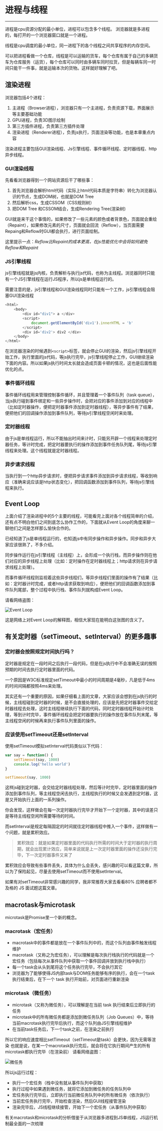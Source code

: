 # 进程与线程
---
进程是cpu资源分配的最小单位，进程可以包含多个线程。 浏览器就是多进程的，每打开的一个浏览器窗口就是一个进程。

线程是cpu调度的最小单位，同一进程下的各个线程之间共享程序的内存空间。

可以把进程看做一个仓库，线程是可以运输的货车，每个仓库有属于自己的多辆货车为仓库服务（运货），每个仓库可以同时由多辆车同时拉货，但是每辆车同一时间只能干一件事，就是运输本次的货物。这样就好理解了吧。

## 渲染进程
浏览器包括4个进程：

1. 主进程（Browser进程），浏览器只有一个主进程，负责资源下载，界面展示等主要基础功能
2. GPU进程，负责3D图示绘制
3. 第三方插件进程，负责第三方插件处理
4. 渲染进程（Renderer进程），负责js执行，页面渲染等功能，也是本章重点内容

渲染进程主要包括GUI渲染线程、Js引擎线程、事件循环线程、定时器线程、http异步线程。

### GUI渲染线程
先看看浏览器得到一个网站资源后干了哪些事：

1. 首先浏览器会解析html代码（实际上html代码本质是字符串）转化为浏览器认识的节点，生成DOM树，也就是DOM Tree
2. 然后解析css，生成CSSOM（CSS规则树）
3. 把DOM Tree 和CSSOM结合，生成Rendering Tree(渲染树)

GUI就是来干这个事情的，如果修改了一些元素的颜色或者背景色，页面就会重绘（Repaint），如果修改元素的尺寸，页面就会回流（Reflow），当页面需要Repaing和Reflow时GUI都会执行，进行页面绘制。

这里提示一点：_Reflow比Repaint的成本更高，在js性能优化中会将如何避免Reflow和Repaint_

### JS引擎线程
js引擎线程就是js内核，负责解析与执行js代码，也称为主线程。浏览器同时只能有一个JS引擎线程在运行JS程序，所以js是单线程运行的。

需要注意的是，js引擎线程和GUI渲染线程同时只能有一个工作，js引擎线程会阻塞GUI渲染线程

```js
<html>
    <body>
        <div id="div1"> a </div>
        <script>
            document.getElementById('div1').innerHTML = 'b'
        </script>
        <div id='div2'> div2 </div>
    </body>
</html>
```
在浏览器渲染的时候遇到`<script>`标签，就会停止GUI的渲染，然后js引擎线程开始工作，执行里面的js代码，等js执行完毕，js引擎线程停止工作，GUI继续渲染下面的内容。所以如果js执行时间太长就会造成页面卡顿的情况，这也是后面性能优化的点。

### 事件循环线程
事件循环线程用来管理控制事件循环，并且管理着一个事件队列（task queue），当js执行碰到事件绑定和一些异步操作时，会把对应的事件添加到对应的线程中（比如定时器操作，便把定时器事件添加到定时器线程），等异步事件有了结果，便把他们的回调操作添加到事件队列，等待js引擎线程空闲时来处理。

### 定时器线程
由于js是单线程运行，所以不能抽出时间来计时，只能另开辟一个线程来处理定时器任务，等计时完成，把定时器要执行的操作添加到事件任务队列尾，等待js引擎线程来处理。这个线程就是定时器线程。

### 异步请求线程
当执行到一个http异步请求时，便把异步请求事件添加到异步请求线程，等收到响应（准确来说应该是http状态变化），把回调函数添加到事件队列，等待js引擎线程来执行。

## Event Loop
上面介绍了渲染进程中的5个主要的线程，可能看完上面对各个线程简单的介绍，还有点不明白他们之间到底怎么协作工作的，下面就从Event Loop的角度来聊一聊他们之间是怎样那么愉快合作的。

已经知道了js是单线程运行的，也知道js中有同步操作和异步操作。同步和异步大家应该很熟了，不多介绍。

同步操作运行在js引擎线程（主线程）上，会形成一个执行栈，而异步操作则在他们对应的异步线程上处理（比如：定时操作在定时器线程上；http请求则在异步请求线程上处理）。

而事件循环线程则监视着这些异步线程们，等异步线程们里面的操作有了结果（比如：定时器计时完成，或者http请求获取到响应），便把他们的回调函数添加到事件队列尾部，整个过程中执行栈、事件队列就构成Event Loop。

请看网络盗图：

![Event Loop](../img/clipboard.png)

这是网络上对Event Loop的解释图，相信大家现在能明白这张图的含义了。

## 有关定时器（setTimeout、setInterval）的更多趣事
### 定时器会按照规定时间执行吗？
定时器是规定在一段时间之后执行一段代码，但是在js执行中不会准确无误的按照预期的时间去执行定时器里面的代码。

一个原因是W3C标准规定setTimeout中最小的时间周期是4毫秒，凡是低于4ms的时间间隔都按照4ms来处理。

其实还有一个重要的原因，如果仔细看上面的文章，大家应该会想到在js执行的时候，主线程碰到定时器的时候，是不会直接处理的，应该是先把定时器事件交给定时器线程去处理，这时主线程继续执行下面的代码，同时定时器线程开始计时处理，等到计时完毕，事件循环线程会把定时器要执行的操作放在事件队列末尾，等主线程空闲的时候再来执行事件队列里面的操作。

### 应该使用setTimeout还是setInterval
使用setTimeout模拟setInterval代码类似以下代码：

```js
var say = function() {
    setTimeout(say, 1000)
    console.log('hello world')
}

setTimeout(say, 1000)
```
这样js碰到定时器，会交给定时器线程处理，然后等计时完毕，定时器里面的操作添加到事件队列，等主线程空闲去执行，主线程执行的时候又会发遇到定时器，这是又开始执行上面的一系列操作。

你会发现，这样做会在每一次定时器执行完毕才开始下一个定时器，其中的误差只是等待主线程空闲所需要等待的时间。

而setInterval是规定每隔固定的时间就往定时器线程中推入一个事件，这样做有一个问题，就是累积效应。

> 累积效应：就是如果定时器里面的代码执行所需的时间大于定时器的执行周期，就会出现累计效应，简单来说就是上一次定时器里面的操作还没执行完毕，下一次定时器事件又来了

累积效应会导致有些事件丢失，具体为什么会丢失，感兴趣的可以看这篇文章，所以为了保险起见，尽量去使用setTimeout而不使用setInterval。

如果有对setTimeout非常感兴趣的同学，我非常推荐大家去看看80% 应聘者都不及格的 JS 面试题这篇文章。

## macrotask与microtask
microtask是Promise里一个新的概念。

### macrotask（宏任务）
- macrotask中的事件都是放在一个事件队列中的，而这个队列由事件触发线程维护
- macrotask（又称之为宏任务），可以理解是每次执行栈执行的代码就是一个宏任务（包括每次从事件队列中获取一个事件回调并放到执行栈中执行）
- 每一个task会从头到尾将这个任务执行完毕，不会执行其它
- 浏览器为了能够使得JS内部task与DOM任务能够有序的执行，会在一个task执行结束后，在下一个 task 执行开始前，对页面进行重新渲染
### microtask（微任务）
- microtask（又称为微任务），可以理解是在当前 task 执行结束后立即执行的任务
- microtask中的所有微任务都是添加到微任务队列（Job Queues）中，等待当前macrotask执行完毕后执行，而这个队列由JS引擎线程维护
- 在当前task任务后，下一个task之前，在渲染之前执行

所以它的响应速度相比setTimeout（setTimeout是task）会更快，因为无需等渲染
也就是说，在某一个macrotask执行完后，就会将在它执行期间产生的所有microtask都执行完毕（在渲染前）
请看网络盗图：

![微任务](../img/微任务.png)

所以js运行过程：

- 执行一个宏任务（栈中没有就从事件队列中获取）
- 执行过程中如果遇到微任务，就将它添加到微任务的任务队列中
- 宏任务执行完毕后，立即执行当前微任务队列中的所有微任务（依次执行）
- 当前宏任务执行完毕，开始检查渲染，然后GUI线程接管渲染
- 渲染完毕后，JS线程继续接管，开始下一个宏任务（从事件队列中获取）


有关macrotask和microtask的分析借鉴于从浏览器多进程到JS单线程，JS运行机制最全面的一次梳理